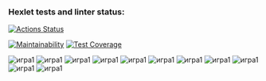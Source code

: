 ### Hexlet tests and linter status:
[![Actions Status](https://github.com/vermoolity/java-project-61/actions/workflows/hexlet-check.yml/badge.svg)](https://github.com/vermoolity/java-project-61/actions)

[![Maintainability](https://api.codeclimate.com/v1/badges/3b7b00cf46c575beb9ff/maintainability)](https://codeclimate.com/github/vermoolity/java-project-61/maintainability)
[![Test Coverage](https://api.codeclimate.com/v1/badges/3b7b00cf46c575beb9ff/test_coverage)](https://codeclimate.com/github/vermoolity/java-project-61/test_coverage)

![игра1](/assets/images/markdown/игра_1.png)
![игра1](/assets/images/markdown/игра_2_победа.png)
![игра1](/assets/images/markdown/игра_2_поражение.png)
![игра1](/assets/images/markdown/игра_3_победа.png)
![игра1](/assets/images/markdown/игра_3_поражение.png)
![игра1](/assets/images/markdown/игра_4_победа.png)
![игра1](/assets/images/markdown/игра_4_поражение.png)
![игра1](/assets/images/markdown/игра_5_победа.png)
![игра1](/assets/images/markdown/игра_5_поражение.png)
![игра1](/assets/images/markdown/игра_6_победа.png)
![игра1](/assets/images/markdown/игра_6_поражение.png)
